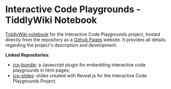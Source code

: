 # Interactive Code Playgrounds - TiddlyWiki Notebook

[TiddlyWiki notebook](https://lucademenego99.github.io/icp-tiddlywiki/) for the Interactive Code Playgrounds project, hosted directly from the repository as a [Github Pages](https://pages.github.com/) website. It provides all details regarding the project's description and development.


**Linked Repositories**:
- [icp-bundle](https://github.com/lucademenego99/icp-bundle): a Javascript plugin for embedding interactive code playgrounds in html pages;
- [icp-slides](https://github.com/lucademenego99/icp-slides): slides created with Reveal.js for the Interactive Code Playgrounds Project.
